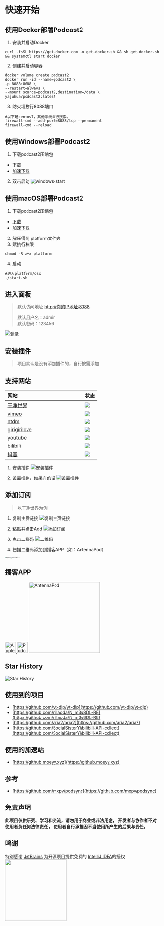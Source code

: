 # 快速开始
## 使用Docker部署Podcast2

1. 安装并启动Docker

````shell
curl -fsSL https://get.docker.com -o get-docker.sh && sh get-docker.sh && systemctl start docker
````

2. 创建并启动容器

````shell
docker volume create podcast2
docker run -id --name=podcast2 \
-p 8088:8088 \
--restart=always \
--mount source=podcast2,destination=/data \
yajuhua/podcast2:latest
````

3. 防火墙放行8088端口

````shell
#以下是centos7，其他系统自行搜索。
firewall-cmd --add-port=8088/tcp --permanent
firewall-cmd --reload
````
## 使用Windows部署Podcast2
1. 下载podcast2压缩包
- [下载](https://github.com/yajuhua/podcast2/releases/latest/download/podcast2-win-x64.zip) <br>
- [加速下载](https://github.moeyy.xyz/https://github.com/yajuhua/podcast2/releases/latest/download/podcast2-win-x64.zip)

2. 双击启动
![windows-start](../images/windows-start.jpg)

## 使用macOS部署Podcast2
1. 下载podcast2压缩包
- [下载](https://github.com/yajuhua/podcast2/releases/latest/download/podcast2-osx-x64.zip) <br>
- [加速下载](https://github.moeyy.xyz/https://github.com/yajuhua/podcast2/releases/latest/download/podcast2-osx-x64.zip)
2. 解压得到 platform文件夹
3. 赋执行权限
````shell
chmod -R a+x platform
````
4. 启动
````shell
#进入platform/osx
./start.sh
````
## 进入面板

> 默认访问地址 [http://你的IP地址:8088]()
>
> 默认用户名：admin <br>
> 默认密码：123456

![登录](../images/login.png)

## 安装插件
> 项目默认是没有添加插件的，自行按需添加
## 支持网站
| 网站 <img width=200/>                          | 状态                                                                                             |
|:---------------------------------------------|------------------------------------------------------------------------------------------------|
| [干净世界](https://ganjing.com/)                 | <img src="https://github.com/yajuhua/podcast2/actions/workflows/plugin-status-ganjing.yml/badge.svg"   />  |
| [vimeo](https://vimeo.com/)                  |  <img src="https://github.com/yajuhua/podcast2/actions/workflows/plugin-status-vimeo.yml/badge.svg"   />     |
| [ntdm](https://www.ntdm.tv)                  |  <img src="https://github.com/yajuhua/podcast2/actions/workflows/plugin-status-ntdm.yml/badge.svg"     />    |
| [girigirilove](https://www.girigirilove.com) |  <img src="https://github.com/yajuhua/podcast2/actions/workflows/plugin-status-girigirilove.yml/badge.svg" />| 
| [youtube](https://www.youtube.com)           |  <img src="https://github.com/yajuhua/podcast2/actions/workflows/plugin-status-youtube.yml/badge.svg"   />   | 
| [bilibili](https://www.bilibili.com)         |  <img src="https://github.com/yajuhua/podcast2/actions/workflows/plugin-status-bilibili.yml/badge.svg"  />   | 
| [抖音](https://www.douyin.com/)                |  <img src="https://github.com/yajuhua/podcast2/actions/workflows/plugin-status-douyin.yml/badge.svg"    />   | 


1. 安装插件
![安装插件](../images/installPlugin.png)

2. 设置插件，如果有的话
![设置插件](../images/setting.png)

## 添加订阅
> 以干净世界为例
1. 复制主页链接
![复制主页链接](../images/channelUrl.png)

2. 粘贴并点击Add
![添加订阅](../images/add.png)

3. 点击二维码
![二维码](../images/QRcode.png)

4. 扫描二维码添加到播客APP（如：AntennaPod）

<img src="../images/AntennaPod-1.jpg" alt="链接地址" style="zoom:25%;" /><img src="../images/AntennaPod-2.jpg" alt="AntennaPod-2" style="zoom:25%;" />

## 播客APP

<a href="https://www.apple.com/apple-podcasts/" target="_blank">
              <img src="https://www.apple.com/v/apple-podcasts/c/images/overview/hero_icon__c135x5gz14mu_large.png" width="35" alt="Apple Podcasts">
            </a><a href="https://podcastaddict.com/" target="_blank"><img title="Podcast Addict" alt="Podcast Addict" src="https://pod.link/assets/apps/podcastaddict.svg" width="35"></a>  <a href="https://antennapod.org/" target="_blank">
              <img src="https://antennapod.org/assets/branding/logo-full-horizontal-dynamic.svg" width="230" alt="AntennaPod">          </a>
          

          
## Star History
![Star History](https://api.star-history.com/svg?repos=yajuhua/podcast2)
## 使用到的项目
- [https://github.com/yt-dlp/yt-dlp](https://github.com/yt-dlp/yt-dlp)
- [https://github.com/nilaoda/N_m3u8DL-RE](https://github.com/nilaoda/N_m3u8DL-RE)
- [https://github.com/aria2/aria2](https://github.com/aria2/aria2)
- [https://github.com/SocialSisterYi/bilibili-API-collect](https://github.com/SocialSisterYi/bilibili-API-collect)

## 使用的加速站
- [https://github.moeyy.xyz](https://github.moeyy.xyz)
## 参考
- [https://github.com/mxpv/podsync](https://github.com/mxpv/podsync)

## 免责声明
**此项目仅供研究、学习和交流，请勿用于商业或非法用途， 开发者与协作者不对使用者负任何法律责任， 使用者自行承担因不当使用所产生的后果与责任。**

## 鸣谢
特别感谢 [JetBrains](https://www.jetbrains.com) 为开源项目提供免费的 [IntelliJ IDEA](https://www.jetbrains.com/idea)的授权  
[<img src="../images/jetbrains.svg" width="200"/>](https://www.jetbrains.com)